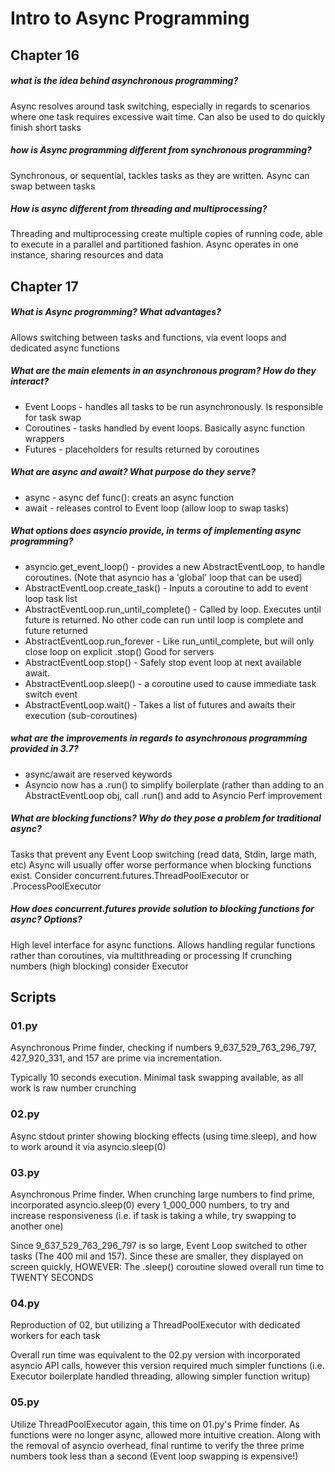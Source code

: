 # Intro to Async Programming

## Chapter 16
##### what is the idea behind asynchronous programming?
Async resolves around task switching, especially in regards to scenarios where one task requires excessive wait time. Can also be used to do quickly finish short tasks 

##### how is Async programming different from synchronous programming?
Synchronous, or sequential, tackles tasks as they are written. Async can swap between
tasks

##### How is async different from threading and multiprocessing?
Threading and multiprocessing create multiple copies of running code, able to execute in 
a parallel and partitioned fashion. Async operates in one instance, sharing resources and data

## Chapter 17 
##### What is Async programming? What advantages?
Allows switching between tasks and functions, via event loops and 
dedicated async functions

##### What are the main elements in an asynchronous program? How do they interact?
- Event Loops - handles all tasks to be run asynchronously. Is responsible for task swap
- Coroutines - tasks handled by event loops. Basically async function wrappers
- Futures - placeholders for results returned by coroutines

##### What are async and await? What purpose do they serve?
- async - async def func(): creats an async function
- await - releases control to Event loop (allow loop to swap tasks)

##### What options does asyncio provide, in terms of implementing async programming?
- asyncio.get_event_loop() - provides a new AbstractEventLoop, to handle coroutines.
(Note that asyncio has a 'global' loop that can be used)
- AbstractEventLoop.create_task() - Inputs a coroutine to add to event loop task list
- AbstractEventLoop.run_until_complete() - Called by loop. Executes until future is returned. 
                        No other code can run until loop is complete and future returned
- AbstractEventLoop.run_forever - Like run_until_complete, but will only close loop on explicit .stop() Good for servers
- AbstractEventLoop.stop() - Safely stop event loop at next available await. 
- AbstractEventLoop.sleep() - a coroutine used to cause immediate task switch event
- AbstractEventLoop.wait() - Takes a list of futures and awaits their execution (sub-coroutines)
                        
##### what are the improvements in regards to asynchronous programming provided in 3.7?
- async/await are reserved keywords
- Asyncio now has a .run() to simplify boilerplate (rather than adding to an AbstractEventLoop obj, call .run() and add to Asyncio
Perf improvement

##### What are blocking functions? Why do they pose a problem for traditional async?
Tasks that prevent any Event Loop switching (read data, Stdin, large math, etc)
Async will usually offer worse performance when blocking functions exist. Consider concurrent.futures.ThreadPoolExecutor or .ProcessPoolExecutor

##### How does concurrent.futures provide solution to blocking functions for async? Options?
High level interface for async functions. Allows handling regular functions rather than coroutines, via multithreading or processing
If crunching numbers (high blocking) consider Executor

## Scripts
### 01.py
Asynchronous Prime finder, checking if numbers 9_637_529_763_296_797, 427_920_331, and 157 are prime via 
incrementation.

Typically 10 seconds execution. Minimal task swapping available, as all work is raw number crunching

### 02.py
Async stdout printer showing blocking effects (using time.sleep), and how to work around it via asyncio.sleep(0)

### 03.py
Asynchronous Prime finder. 
When crunching large numbers to find prime, incorporated asyncio.sleep(0) every 1_000_000 numbers, to
try and increase responsiveness (i.e. if task is taking a while, try swapping to another one)

Since 9_637_529_763_296_797 is so large, Event Loop switched to other tasks (The 400 mil and 157).
Since these are smaller, they displayed on screen quickly, HOWEVER: The .sleep() coroutine slowed
overall run time to TWENTY SECONDS

### 04.py
Reproduction of 02, but utilizing a ThreadPoolExecutor with dedicated workers for each task

Overall run time was equivalent to the 02.py version with incorporated asyncio API calls, however
this version required much simpler functions (i.e. Executor boilerplate handled threading, allowing simpler function
writup)

### 05.py
Utilize ThreadPoolExecutor again, this time on 01.py's Prime finder. As functions were no longer async, allowed more
intuitive creation. Along with the removal of asyncio overhead, final runtime to verify the three prime numbers
took less than a second (Event loop swapping is expensive!)
   
